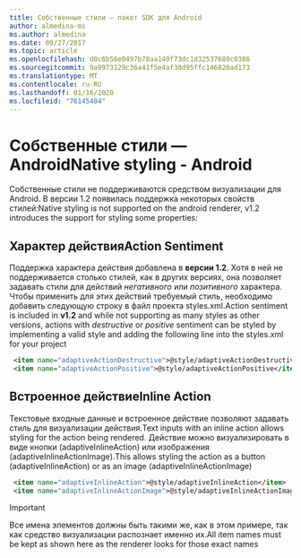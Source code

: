 ```yaml
---
title: Собственные стили — пакет SDK для Android
author: almedina-ms
ms.author: almedina
ms.date: 09/27/2017
ms.topic: article
ms.openlocfilehash: d0c6b56e0497b78aa149f73dc1d32537689c0386
ms.sourcegitcommit: 9a9973129c36a41f5e4af30d95ffc146820ad173
ms.translationtype: MT
ms.contentlocale: ru-RU
ms.lasthandoff: 01/16/2020
ms.locfileid: "76145484"
---
```

# <a name="native-styling---android"></a><span data-ttu-id="17ead-102">Собственные стили — Android</span><span class="sxs-lookup"><span data-stu-id="17ead-102">Native styling - Android</span></span>

<span data-ttu-id="17ead-103">Собственные стили не поддерживаются средством визуализации для Android. В версии 1.2 появилась поддержка некоторых свойств стилей:</span><span class="sxs-lookup"><span data-stu-id="17ead-103">Native styling is not supported on the android renderer, v1.2 introduces the support for styling some properties:</span></span>

## <a name="action-sentiment"></a><span data-ttu-id="17ead-104">Характер действия</span><span class="sxs-lookup"><span data-stu-id="17ead-104">Action Sentiment</span></span>

<span data-ttu-id="17ead-105">Поддержка характера действия добавлена в **версии 1.2**. Хотя в ней не поддерживается столько стилей, как в других версиях, она позволяет задавать стили для действий *негативного* или *позитивного* характера. Чтобы применить для этих действий требуемый стиль, необходимо добавить следующую строку в файл проекта styles.xml.</span><span class="sxs-lookup"><span data-stu-id="17ead-105">Action sentiment is included in **v1.2** and while not supporting as many styles as other versions, actions with *destructive* or *positive* sentiment can be styled by implementing a valid style and adding the following line into the styles.xml for your project</span></span>

```styles.xml
 <item name="adaptiveActionDestructive">@style/adaptiveActionDestructive</item>
 <item name="adaptiveActionPositive">@style/adaptiveActionPositive</item>
```

## <a name="inline-action"></a><span data-ttu-id="17ead-106">Встроенное действие</span><span class="sxs-lookup"><span data-stu-id="17ead-106">Inline Action</span></span>

<span data-ttu-id="17ead-107">Текстовые входные данные и встроенное действие позволяют задавать стиль для визуализации действия.</span><span class="sxs-lookup"><span data-stu-id="17ead-107">Text inputs with an inline action allows styling for the action being rendered.</span></span> <span data-ttu-id="17ead-108">Действие можно визуализировать в виде кнопки (adaptiveInlineAction) или изображения (adaptiveInlineActionImage).</span><span class="sxs-lookup"><span data-stu-id="17ead-108">This allows styling the action as a button (adaptiveInlineAction) or as an image (adaptiveInlineActionImage)</span></span>

```styles.xml
 <item name="adaptiveInlineAction">@style/adaptiveInlineAction</item>
 <item name="adaptiveInlineActionImage">@style/adaptiveInlineActionImage</item>
```

> [!IMPORTANT]
> <span data-ttu-id="17ead-109">Все имена элементов должны быть такими же, как в этом примере, так как средство визуализации распознает именно их.</span><span class="sxs-lookup"><span data-stu-id="17ead-109">All item names must be kept as shown here as the renderer looks for those exact names</span></span>
